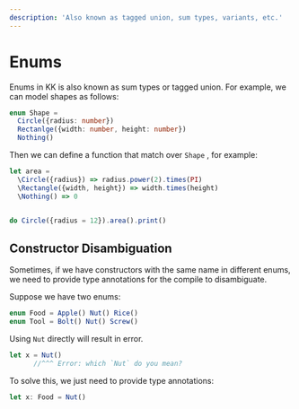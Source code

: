 ```yaml
---
description: 'Also known as tagged union, sum types, variants, etc.'
---
```


# Enums

Enums in KK is also known as sum types or tagged union. For example, we can model shapes as follows:

```typescript
enum Shape =
  Circle({radius: number})
  Rectanlge({width: number, height: number})
  Nothing()
```

Then we can define a function that match over `Shape` , for example:

```typescript
let area = 
  \Circle({radius}) => radius.power(2).times(PI) 
  \Rectangle({width, height}) => width.times(height)
  \Nothing() => 0


do Circle({radius = 12}).area().print()
```

## Constructor Disambiguation

Sometimes, if we have constructors with the same name in different enums, we need to provide type annotations for the compile to disambiguate.

Suppose we have two enums:

```typescript
enum Food = Apple() Nut() Rice()
enum Tool = Bolt() Nut() Screw()
```

Using `Nut` directly will result in error.

```typescript
let x = Nut()
      //^^^ Error: which `Nut` do you mean?
```

To solve this, we just need to provide type annotations:

```typescript
let x: Food = Nut()
```


